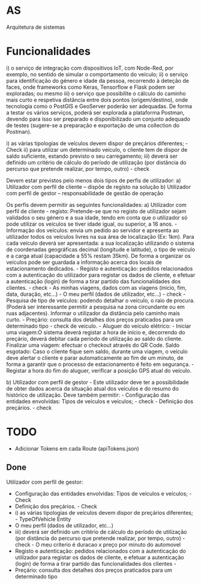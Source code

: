 # AS
Arquitetura de sistemas

# Funcionalidades

i) o serviço de integração com dispositivos IoT, com Node-Red, por exemplo, no sentido de simular o comportamento do veículo; 
ii) o serviço para identificação do género e idade da pessoa, recorrendo à deteção de faces, onde frameworks como Keras, Tensorflow e Flask podem ser exploradas; ou mesmo 
iii) o serviço que possibilite o cálculo do caminho mais curto e respetiva distância entre dois pontos (origem/destino), onde tecnologia como o PostGIS e GeoServer poderão ser adequadas. De forma a testar os vários serviços, poderá ser explorada a plataforma Postman, devendo para isso ser preparado e disponibilizado um conjunto adequado de testes (sugere-se a preparação e exportação de uma collection do Postman).

i) as várias tipologias de veículos devem dispor de preçários diferentes; - Check
ii) para utilizar um determinado veículo, o cliente tem de dispor de saldo suficiente, estando previsto o seu carregamento; 
iii) deverá ser definido um critério de cálculo do período de utilização (por distância do percurso que pretende realizar, por tempo, outro) - check 

Devem estar previstos pelo menos dois tipos de perfis de utilizador:
a) Utilizador com perfil de cliente – dispõe de registo na solução
b) Utilizador com perfil de gestor – responsabilidade de gestão de operação

Os perfis devem permitir as seguintes funcionalidades: 
a) Utilizador com perfil de cliente
    - registo: Pretende-se que no registo de utilizador sejam validados o seu género e a sua idade, tendo em conta que o utilizador só pode utilizar os veículos se tiver idade igual, ou superior, a 16 anos.
    - Informação dos veículos: envia um pedido ao servidor e apresenta ao utilizador todos os veículos livres na sua área de localização (Ex: 1km).
        Para cada veículo deverá ser apresentada: a sua localização utilizando o sistema de coordenadas geográficas decimal (longitude e latitude), o tipo de veículo e a carga atual (capacidade a 55% restam 35km).
        De forma a organizar os veículos pode ser guardada a informação acerca dos locais de estacionamento dedicados.
    - Registo e autenticação: pedidos relacionados com a autenticação do utilizador para registar os dados de cliente, e efetuar a autenticação (login) de forma a tirar partido das funcionalidades dos clientes. - check
    - As minhas viagens, dados com as viagens (início, fim, data, duração, etc...)
    - O meu perfil (dados de utilizador, etc...) - check
    - Pesquisa de tipo de veículos: podendo detalhar o veículo, o raio de procura.
    (Poderá ser interessante permitir a pesquisa na zona circundante ou em ruas
    adjacentes). Informar o utilizador da distância pelo caminho mais curto.
    - Preçário: consulta dos detalhes dos preços praticados para um determinado tipo - check
de veículo.
    - Aluguer do veículo elétrico:
        - Iniciar uma viagem:O sistema deverá registar a hora de início e, decorrendo do preçário, deverá debitar cada período de utilização ao saldo do cliente. Finalizar uma viagem: efectuar o checkout através do QR Code. Saldo esgotado: Caso o cliente fique sem saldo, durante uma viagem, o veículo deve alertar o cliente e parar automaticamente ao fim de um minuto, de forma a garantir que o processo de estacionamento é feito em segurança.
        - Registar a hora do fim do aluguer, verificar a posição GPS atual do veículo.

b) Utilizador com perfil de gestor - Este utilizador deve ter a possibilidade de obter dados acerca da situação atual dos veículos e do resumo do histórico de utilização. Deve também permitir:
    - Configuração das entidades envolvidas: Tipos de veículos e veículos; - check
    - Definição dos preçários. - check


# TODO
- Adicionar Tokens em cada Route (apiTokens.json)



## Done
Utilizador com perfil de gestor:
- Configuração das entidades envolvidas: Tipos de veículos e veículos; - Check
- Definição dos preçários. - Check
- i) as várias tipologias de veículos devem dispor de preçários diferentes; - TypeOfVehicle Entity
- O meu perfil (dados de utilizador, etc...)
- iii) deverá ser definido um critério de cálculo do período de utilização (por distância do percurso que pretende realizar, por tempo, outro) - check  -  O meu criterio é duracao x preço por minuto do automovel 
- Registo e autenticação: pedidos relacionados com a autenticação do utilizador para registar os dados de cliente, e efetuar a autenticação (login) de forma a tirar partido das funcionalidades dos clientes - 
- Preçário: consulta dos detalhes dos preços praticados para um determinado tipo
